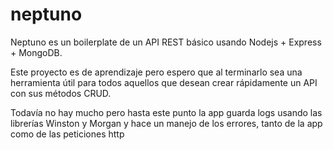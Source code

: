 # neptuno

Neptuno es un boilerplate de un API REST básico usando Nodejs + Express + MongoDB.

Este proyecto es de aprendizaje pero espero que al terminarlo sea una herramienta
útil para todos aquellos que desean crear rápidamente un API con sus métodos CRUD.

Todavía no hay mucho pero hasta este punto la app guarda logs usando las librerías
Winston y Morgan y hace un manejo de los errores, tanto de la app como de las
peticiones http

